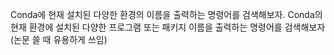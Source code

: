 Conda에 현재 설치된 다양한 환경의 이름을 출력하는 명령어를 검색해보자.
Conda의 현재 환경에 설치된 다양한 프로그램 또는 패키지 이름을 출력하는 명령어를 검색해보자(논문 쓸 때 유용하게 쓰임)
